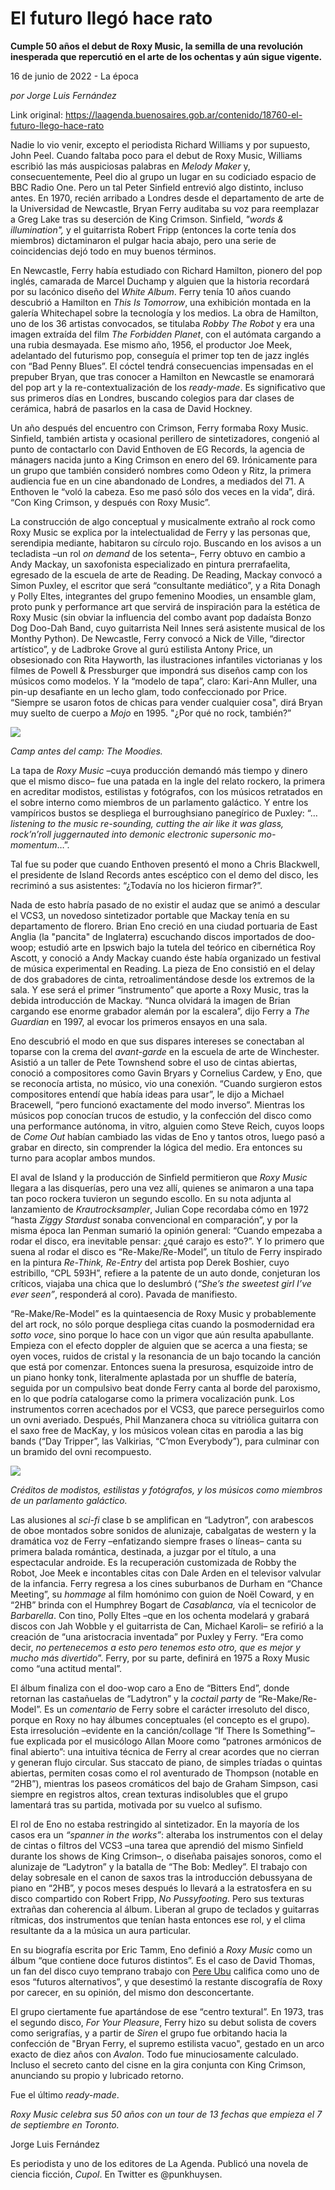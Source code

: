 # El futuro llegó hace rato

**Cumple 50 años el debut de Roxy Music, la semilla de una revolución inesperada que repercutió en el arte de los ochentas y aún sigue vigente.**

16 de junio de 2022 - La época

_por Jorge Luis Fernández_

Link original: https://laagenda.buenosaires.gob.ar/contenido/18760-el-futuro-llego-hace-rato



Nadie lo vio venir, excepto el periodista Richard Williams y por supuesto, John Peel. Cuando faltaba poco para el debut de Roxy Music, Williams escribió las más auspiciosas palabras en *Melody Maker* y, consecuentemente, Peel dio al grupo un lugar en su codiciado espacio de BBC Radio One. Pero un tal Peter Sinfield entrevió algo distinto, incluso antes. En 1970, recién arribado a Londres desde el departamento de arte de la Universidad de Newcastle, Bryan Ferry auditaba su voz para reemplazar a Greg Lake tras su deserción de King Crimson. Sinfield, *"words & illumination",* y el guitarrista Robert Fripp (entonces la corte tenía dos miembros) dictaminaron el pulgar hacia abajo, pero una serie de coincidencias dejó todo en muy buenos términos.




En Newcastle, Ferry había estudiado con Richard Hamilton, pionero del pop inglés, camarada de Marcel Duchamp y alguien que la historia recordará por su lacónico diseño del *White Album*. Ferry tenía 10 años cuando descubrió a Hamilton en *This Is Tomorrow*, una exhibición montada en la galería Whitechapel sobre la tecnología y los medios. La obra de Hamilton, uno de los 36 artistas convocados, se titulaba *Robby The Robot* y era una imagen extraída del film *The Forbidden Planet*, con el autómata cargando a una rubia desmayada. Ese mismo año, 1956, el productor Joe Meek, adelantado del futurismo pop, conseguía el primer top ten de jazz inglés con “Bad Penny Blues”. El cóctel tendrá consecuencias impensadas en el prepuber Bryan, que tras conocer a Hamilton en Newcastle se enamorará del pop art y la re-contextualización de los *ready-made*. Es significativo que sus primeros días en Londres, buscando colegios para dar clases de cerámica, habrá de pasarlos en la casa de David Hockney.




Un año después del encuentro con Crimson, Ferry formaba Roxy Music. Sinfield, también artista y ocasional perillero de sintetizadores, congenió al punto de contactarlo con David Enthoven de EG Records, la agencia de mánagers nacida junto a King Crimson en enero del 69. Irónicamente para un grupo que también consideró nombres como Odeon y Ritz, la primera audiencia fue en un cine abandonado de Londres, a mediados del 71. A Enthoven le “voló la cabeza. Eso me pasó sólo dos veces en la vida”, dirá. “Con King Crimson, y después con Roxy Music”.




La construcción de algo conceptual y musicalmente extraño al rock como Roxy Music se explica por la intelectualidad de Ferry y las personas que, serendipia mediante, habitaron su círculo rojo. Buscando en los avisos a un tecladista –un rol *on demand* de los setenta–, Ferry obtuvo en cambio a Andy Mackay, un saxofonista especializado en pintura prerrafaelita, egresado de la escuela de arte de Reading. De Reading, Mackay convocó a Simon Puxley, el escritor que será “consultante mediático”, y a Rita Donagh y Polly Eltes, integrantes del grupo femenino Moodies, un ensamble glam, proto punk y performance art que servirá de inspiración para la estética de Roxy Music (sin obviar la influencia del combo avant pop dadaísta Bonzo Dog Doo-Dah Band, cuyo guitarrista Neil Innes será asistente musical de los Monthy Python). De Newcastle, Ferry convocó a Nick de Ville, “director artístico”, y de Ladbroke Grove al gurú estilista Antony Price, un obsesionado con Rita Hayworth, las ilustraciones infantiles victorianas y los filmes de Powell & Pressburger que impondrá sus diseños camp con los músicos como modelos. Y la “modelo de tapa”, claro: Kari-Ann Muller, una pin-up desafiante en un lecho glam, todo confeccionado por Price. “Siempre se usaron fotos de chicas para vender cualquier cosa", dirá Bryan muy suelto de cuerpo a *Mojo* en 1995. "¿Por qué no rock, también?”




![](https://cdn.feater.me/files/images/282393/da513dbe-2e3a-4556-822c-5842a18b67ef.jpg)




*Camp antes del camp: The Moodies.*




La tapa de *Roxy Music* –cuya producción demandó más tiempo y dinero que el mismo disco– fue una patada en la ingle del relato rockero, la primera en acreditar modistos, estilistas y fotógrafos, con los músicos retratados en el sobre interno como miembros de un parlamento galáctico. Y entre los vampíricos bustos se despliega el burroughsiano panegírico de Puxley: “… *listening to the music re-sounding, cutting the air like it was glass, rock’n’roll juggernauted into demonic electronic supersonic mo-momentum*…”.




Tal fue su poder que cuando Enthoven presentó el mono a Chris Blackwell, el presidente de Island Records antes escéptico con el demo del disco, les recriminó a sus asistentes: “¿Todavía no los hicieron firmar?”.




Nada de esto habría pasado de no existir el audaz que se animó a descular el VCS3, un novedoso sintetizador portable que Mackay tenía en su departamento de florero. Brian Eno creció en una ciudad portuaria de East Anglia (la "pancita" de Inglaterra) escuchando discos importados de doo-woop; estudió arte en Ipswich bajo la tutela del teórico en cibernética Roy Ascott, y conoció a Andy Mackay cuando éste había organizado un festival de música experimental en Reading. La pieza de Eno consistió en el delay de dos grabadores de cinta, retroalimentándose desde los extremos de la sala. Y ese será el primer “instrumento” que aporte a Roxy Music, tras la debida introducción de Mackay. “Nunca olvidará la imagen de Brian cargando ese enorme grabador alemán por la escalera”, dijo Ferry a *The Guardian* en 1997, al evocar los primeros ensayos en una sala.




Eno descubrió el modo en que sus dispares intereses se conectaban al toparse con la crema del *avant-garde* en la escuela de arte de Winchester. Asistió a un taller de Pete Townshend sobre el uso de cintas abiertas, conoció a compositores como Gavin Bryars y Cornelius Cardew, y Eno, que se reconocía artista, no músico, vio una conexión. “Cuando surgieron estos compositores entendí que había ideas para usar”, le dijo a Michael Bracewell, “pero funcionó exactamente del modo inverso”. Mientras los músicos pop conocían trucos de estudio, y la confección del disco como una performance autónoma, in vitro, alguien como Steve Reich, cuyos loops de *Come Out* habían cambiado las vidas de Eno y tantos otros, luego pasó a grabar en directo, sin comprender la lógica del medio. Era entonces su turno para acoplar ambos mundos.




El aval de Island y la producción de Sinfield permitieron que *Roxy Music* llegara a las disquerías, pero una vez allí, quienes se animaron a una tapa tan poco rockera tuvieron un segundo escollo. En su nota adjunta al lanzamiento de *Krautrocksampler*, Julian Cope recordaba cómo en 1972 “hasta *Ziggy Stardust* sonaba convencional en comparación”, y por la misma época Ian Penman sumarió la opinión general: “Cuando empezaba a rodar el disco, era inevitable pensar: ¿qué carajo es esto?”. Y lo primero que suena al rodar el disco es “Re-Make/Re-Model”, un título de Ferry inspirado en la pintura *Re-Think, Re-Entry* del artista pop Derek Boshier, cuyo estribillo, “CPL 593H”, refiere a la patente de un auto donde, conjeturan los críticos, viajaba una chica que lo deslumbró (*“She’s the sweetest girl I’ve ever seen”*, responderá al coro). Pavada de manifiesto.




“Re-Make/Re-Model” es la quintaesencia de Roxy Music y probablemente del art rock, no sólo porque despliega citas cuando la posmodernidad era *sotto voce*, sino porque lo hace con un vigor que aún resulta apabullante. Empieza con el efecto doppler de alguien que se acerca a una fiesta; se oyen voces, ruidos de cristal y la resonancia de un bajo tocando la canción que está por comenzar. Entonces suena la presurosa, esquizoide intro de un piano honky tonk, literalmente aplastada por un shuffle de batería, seguida por un compulsivo beat donde Ferry canta al borde del paroxismo, en lo que podría catalogarse como la primera vocalización punk. Los instrumentos corren acechados por el VCS3, que parece perseguirlos como un ovni averiado. Después, Phil Manzanera choca su vitriólica guitarra con el saxo free de MacKay, y los músicos volean citas en parodia a las big bands (“Day Tripper”, las Valkirias, “C’mon Everybody”), para culminar con un bramido del ovni recompuesto.




![](https://cdn.feater.me/files/images/282310/9f871e25-1af1-41d1-983c-0ea3eddd5830.jpg)




*Créditos de modistos, estilistas y fotógrafos, y los músicos como miembros de un parlamento galáctico.*




Las alusiones al *sci-fi* clase b se amplifican en “Ladytron”, con arabescos de oboe montados sobre sonidos de alunizaje, cabalgatas de western y la dramática voz de Ferry –enfatizando siempre frases o líneas– canta su primera balada romántica, destinada, a juzgar por el título, a una espectacular androide. Es la recuperación customizada de Robby the Robot, Joe Meek e incontables citas con Dale Arden en el televisor valvular de la infancia. Ferry regresa a los cines suburbanos de Durham en “Chance Meeting”, su *hommage* al film homónimo con guion de Noël Coward, y en “2HB” brinda con el Humphrey Bogart de *Casablanca,* vía el tecnicolor de *Barbarella*. Con tino, Polly Eltes –que en los ochenta modelará y grabará discos con Jah Wobble y el guitarrista de Can, Michael Karoli– se refirió a la creación de “una aristocracia inventada” por Puxley y Ferry. “Era como decir, *no pertenecemos a esto pero tenemos esto otro, que es mejor y mucho más divertido*”. Ferry, por su parte, definirá en 1975 a Roxy Music como “una actitud mental”.




El álbum finaliza con el doo-wop caro a Eno de “Bitters End”, donde retornan las castañuelas de “Ladytron” y la *coctail party* de “Re-Make/Re-Model”. Es un *comentario* de Ferry sobre el carácter irresoluto del disco, porque en Roxy no hay álbumes conceptuales (el concepto es el grupo). Esta irresolución –evidente en la canción/collage “If There Is Something”– fue explicada por el musicólogo Allan Moore como “patrones armónicos de final abierto”: una intuitiva técnica de Ferry al crear acordes que no cierran y generan flujo circular. Sus staccato de piano, de simples tríadas o quintas abiertas, permiten cosas como el rol aventurado de Thompson (notable en “2HB”), mientras los paseos cromáticos del bajo de Graham Simpson, casi siempre en registros altos, crean texturas indisolubles que el grupo lamentará tras su partida, motivada por su vuelco al sufismo.




El rol de Eno no estaba restringido al sintetizador. En la mayoría de los casos era un *“spanner in the works”*: alteraba los instrumentos con el delay de cintas o filtros del VCS3 –una tarea que aprendió del mismo Sinfield durante los shows de King Crimson–, o diseñaba paisajes sonoros, como el alunizaje de “Ladytron” y la batalla de “The Bob: Medley”. El trabajo con delay sobresale en el canon de saxos tras la introducción debussyana de piano en “2HB”, y pocos meses después lo llevará a la estratosfera en su disco compartido con Robert Fripp, *No Pussyfooting*. Pero sus texturas extrañas dan coherencia al álbum. Liberan al grupo de teclados y guitarras rítmicas, dos instrumentos que tenían hasta entonces ese rol, y el clima resultante da a la música un aura particular.




En su biografía escrita por Eric Tamm, Eno definió a *Roxy Music* como un álbum “que contiene doce futuros distintos”. Es el caso de David Thomas, un fan del disco cuyo temprano trabajo con [Pere Ubu](https://www.youtube.com/watch?v=5Epj2nStQrk&ab_channel=cookingvinylarchive) califica como uno de esos “futuros alternativos”, y que desestimó la restante discografía de Roxy por carecer, en su opinión, del mismo don desconcertante.




El grupo ciertamente fue apartándose de ese “centro textural”. En 1973, tras el segundo disco, *For Your Pleasure*, Ferry hizo su debut solista de covers como serigrafías, y a partir de *Siren* el grupo fue orbitando hacia la confección de "Bryan Ferry, el supremo estilista vacuo", gestado en un arco exacto de diez años con *Avalon*. Todo fue minuciosamente calculado. Incluso el secreto canto del cisne en la gira conjunta con King Crimson, anunciando su propio y lubricado retorno.




Fue el último *ready-made*.




*Roxy Music celebra sus 50 años con un tour de 13 fechas que empieza el 7 de septiembre en Toronto.*




Jorge Luis Fernández




Es periodista y uno de los editores de La Agenda. Publicó una novela de ciencia ficción, *Cupol*. En Twitter es @punkhuysen.



